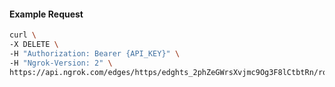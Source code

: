 <!-- Code generated for API Clients. DO NOT EDIT. -->

#### Example Request

```bash
curl \
-X DELETE \
-H "Authorization: Bearer {API_KEY}" \
-H "Ngrok-Version: 2" \
https://api.ngrok.com/edges/https/edghts_2phZeGWrsXvjmc9Og3F8lCtbtRn/routes/edghtsrt_2phZeGJyH5u4oo9yILG1z3aLKFX/websocket_tcp_converter
```
